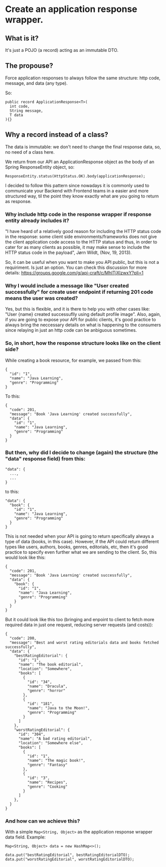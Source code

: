 # Create an application response wrapper.

## What is it?
It's just a POJO (a record) acting as an immutable DTO.

## The propouse?
Force application responses to always follow the same structure: http code, message, and data (any type).

So:

```
public record ApplicationResponse<T>(
  int code,
  String message,
  T data
){}
```

## Why a record instead of a class?
The data is immutable: we don't need to change the final response data, so, no need of a class here.

We return from our API an ApplicationResponse object as the body of an Spring ResponseEntity object, so:

```
ResponseEntity.status(HttpStatus.OK).body(applicationResponse);
```

I decided to follow this pattern since nowadays it is commonly used to communicate your Backend with Frontend teams in a easier and more structured way, til the point they know exactly what are you going to return as response. 


### Why include http code in the response wrapper if response entity already includes it?

"I have heard of a relatively good reason for including the HTTP status code in the response: some client side environments/frameworks does not give the client application code access to the HTTP status and thus, in order to cater for as many clients as possible, it may make sense to include the HTTP status code in the payload", 
Jørn Wildt, (Nov, 19, 2013).

So, it can be useful when you want to make you API public, but this is not a requiriment. Is just an option. You can check this discussion for more details: https://groups.google.com/g/api-craft/c/MhITjXlzwxY?pli=1


### Why I would include a message like "User created successfully" for create user endpoint if returning 201 code means the user was created?
Yes, but this is flexible, and it is there to help you with other cases like: "User {name} created successuflly using default profile image".
Also, again, if you are going to expose your API for public clients, it's good practice to always bring the neccessary details on what is happening to the consumers since relaying in just an http code can be anbiguous sometimes.

### So, in short, how the response structure looks like on the client side?

While creating a book resource, for example, we passed from this:

```
{
  "id": "1",
  "name": "Java Learning",
  "genre": "Programming"
}
```

To this:

```
{
  "code": 201,
  "message": "Book 'Java Learning' created successfully",
  "data": {
    "id": "1",
    "name": "Java Learning",
    "genre": "Programming"
  }
}
```

### But then, why did I decide to change (again) the structure (the "data" response field) from this:

```
"data": {
  ...,
  ...
}
```

to this:

```
"data": {
  "book": {
    "id": "1",
    "name": "Java Learning",
    "genre": "Programming"
  }
}
```

This is not needed when your API is going to return specifically always a type of data (books, in this case). However, if the API could return different types like users, authors, books, genres, editorials, etc, then it's good practice to specify even further what we are sending to the client.
So, this would look like this:

```
{
  "code": 201,
  "message": "Book 'Java Learning' created successfully",
  "data": {
    "book": {
      "id": "1",
      "name": "Java Learning",
      "genre": "Programming"
    }
  }
}
```

But it could look like this too (bringing and enpoint to client to fetch more required data in just one request, reducing server requests (and costs)):

```
{
  "code": 200,
  "message": "Best and worst rating editorials data and books fetched successfully",
  "data": {
    "bestRatingEditorial": {
      "id": "1",
      "name": "The book editorial",
      "location": "Somewhere",
      "books": [
        {
          "id": "34",
          "name": "Dracula",
          "genre": "horror"
        },
        {
          "id": "181",
          "name": "Java to the Moon!",
          "genre": "Programming"
        }
      ]
    },
    "worstRatingEditorial": {
      "id": "304",
      "name": "A bad rating editorial",
      "location": "Somewhere else",
      "books": [
        {
          "id": "1",
          "name": "The magic book!",
          "genre": "Fantasy"
        },
        {
          "id": "3",
          "name": "Recipes",
          "genre": "Cooking"
        }
      ]
    },
  }
}
```

### And how can we achieve this?

With a simple ```Map<String, Object>``` as the application response wrapper data field. Example:
```
Map<String, Object> data = new HashMap<>();

data.put("bestRatingEditorial", bestRatingEditorialDTO);
data.put("worstRatingEditorial", worstRatingEditorialDTO);
```

